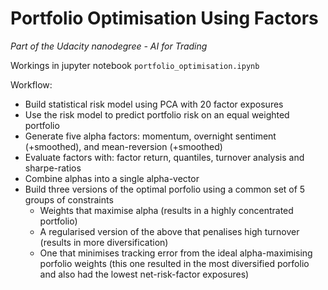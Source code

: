 # Portfolio Optimisation Using Factors
*Part of the Udacity nanodegree - AI for Trading*


Workings in jupyter notebook `portfolio_optimisation.ipynb`

Workflow:
* Build statistical risk model using PCA with 20 factor exposures
* Use the risk model to predict portfolio risk on an equal weighted portfolio
* Generate five alpha factors: momentum, overnight sentiment (+smoothed), and mean-reversion (+smoothed)
* Evaluate factors with: factor return, quantiles, turnover analysis and sharpe-ratios
* Combine alphas into a single alpha-vector
* Build three versions of the optimal porfolio using a common set of 5 groups of constraints
  *   Weights that maximise alpha (results in a highly concentrated portfolio)
  *   A regularised version of the above that penalises high turnover (results in more diversification)
  *   One that minimises tracking error from the ideal alpha-maximising porfolio weights (this one resulted in the most diversified porfolio and also had the lowest net-risk-factor exposures)
